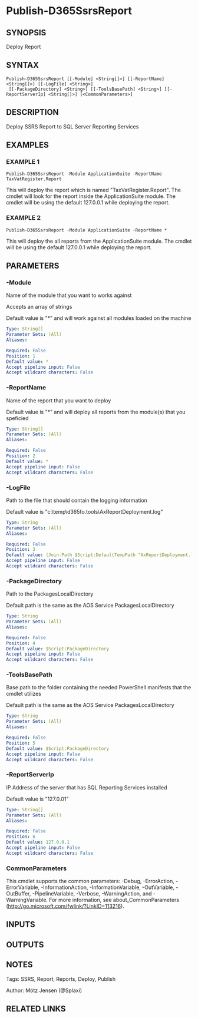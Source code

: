 ﻿---
external help file: d365fo.tools-help.xml
Module Name: d365fo.tools
online version:
schema: 2.0.0
---

# Publish-D365SsrsReport

## SYNOPSIS
Deploy Report

## SYNTAX

```
Publish-D365SsrsReport [[-Module] <String[]>] [[-ReportName] <String[]>] [[-LogFile] <String>]
 [[-PackageDirectory] <String>] [[-ToolsBasePath] <String>] [[-ReportServerIp] <String[]>] [<CommonParameters>]
```

## DESCRIPTION
Deploy SSRS Report to SQL Server Reporting Services

## EXAMPLES

### EXAMPLE 1
```
Publish-D365SsrsReport -Module ApplicationSuite -ReportName TaxVatRegister.Report
```

This will deploy the report which is named "TaxVatRegister.Report".
The cmdlet will look for the report inside the ApplicationSuite module.
The cmdlet will be using the default 127.0.0.1 while deploying the report.

### EXAMPLE 2
```
Publish-D365SsrsReport -Module ApplicationSuite -ReportName *
```

This will deploy the all reports from the ApplicationSuite module.
The cmdlet will be using the default 127.0.0.1 while deploying the report.

## PARAMETERS

### -Module
Name of the module that you want to works against

Accepts an array of strings

Default value is "*" and will work against all modules loaded on the machine

```yaml
Type: String[]
Parameter Sets: (All)
Aliases:

Required: False
Position: 1
Default value: *
Accept pipeline input: False
Accept wildcard characters: False
```

### -ReportName
Name of the report that you want to deploy

Default value is "*" and will deploy all reports from the module(s) that you speficied

```yaml
Type: String[]
Parameter Sets: (All)
Aliases:

Required: False
Position: 2
Default value: *
Accept pipeline input: False
Accept wildcard characters: False
```

### -LogFile
Path to the file that should contain the logging information

Default value is "c:\temp\d365fo.tools\AxReportDeployment.log"

```yaml
Type: String
Parameter Sets: (All)
Aliases:

Required: False
Position: 3
Default value: (Join-Path $Script:DefaultTempPath "AxReportDeployment.log")
Accept pipeline input: False
Accept wildcard characters: False
```

### -PackageDirectory
Path to the PackagesLocalDirectory

Default path is the same as the AOS Service PackagesLocalDirectory

```yaml
Type: String
Parameter Sets: (All)
Aliases:

Required: False
Position: 4
Default value: $Script:PackageDirectory
Accept pipeline input: False
Accept wildcard characters: False
```

### -ToolsBasePath
Base path to the folder containing the needed PowerShell manifests that the cmdlet utilizes

Default path is the same as the AOS Service PackagesLocalDirectory

```yaml
Type: String
Parameter Sets: (All)
Aliases:

Required: False
Position: 5
Default value: $Script:PackageDirectory
Accept pipeline input: False
Accept wildcard characters: False
```

### -ReportServerIp
IP Address of the server that has SQL Reporting Services installed

Default value is "127.0.01"

```yaml
Type: String[]
Parameter Sets: (All)
Aliases:

Required: False
Position: 6
Default value: 127.0.0.1
Accept pipeline input: False
Accept wildcard characters: False
```

### CommonParameters
This cmdlet supports the common parameters: -Debug, -ErrorAction, -ErrorVariable, -InformationAction, -InformationVariable, -OutVariable, -OutBuffer, -PipelineVariable, -Verbose, -WarningAction, and -WarningVariable.
For more information, see about_CommonParameters (http://go.microsoft.com/fwlink/?LinkID=113216).

## INPUTS

## OUTPUTS

## NOTES
Tags: SSRS, Report, Reports, Deploy, Publish

Author: Mötz Jensen (@Splaxi)

## RELATED LINKS
